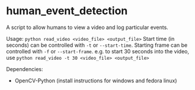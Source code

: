 human_event_detection
=====================

A script to allow humans to view a video and log particular events.

Usage:
`python read_video <video_file> <output_file>`
Start time (in seconds) can be controlled with `-t` or `--start-time`.
Starting frame can be controlled with `-f` or `--start-frame`.
e.g. to start 30 seconds into the video, use
`python read_video -t 30 <video_file> <output_file>`

Dependencies:
 - OpenCV-Python (install instructions for windows and fedora linux)
